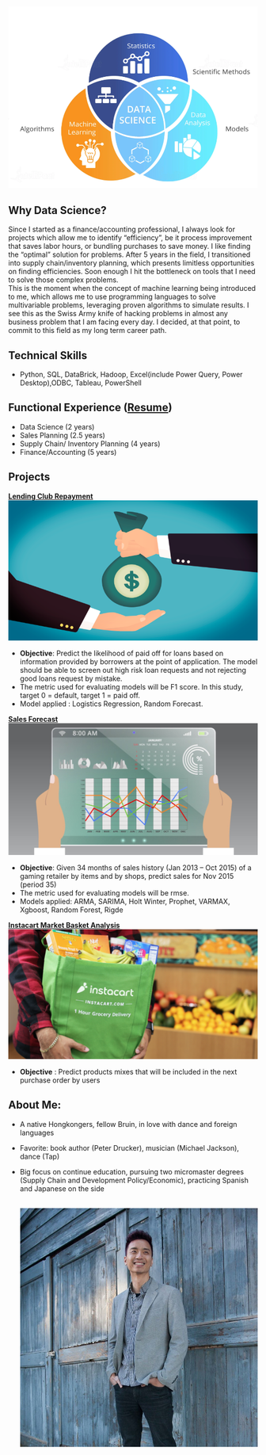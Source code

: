 <img src="./images/data_science.PNG" />
<br>

## Why Data Science?
Since I started as a finance/accounting professional, I always look for projects which allow me to identify “efficiency”, be it process improvement that saves labor hours, or bundling purchases to save money. I like finding the “optimal” solution for problems. After 5 years in the field, I transitioned into supply chain/inventory planning, which presents limitless opportunities on finding efficiencies. Soon enough I hit the bottleneck on tools that I need to solve those complex problems.
<br>
This is the moment when the concept of machine learning being introduced to me, which allows me to use programming languages to solve multivariable problems, leveraging proven algorithms to simulate results. I see this as the Swiss Army knife of hacking problems in almost any business problem that I am facing every day. I decided, at that point, to commit to this field as my long term career path.
    
## Technical Skills
   - Python, SQL, DataBrick, Hadoop, Excel(include Power Query, Power Desktop),ODBC, Tableau, PowerShell

## Functional Experience ([Resume](https://resume.creddle.io/resume/fs84gdmv2do))
   - Data Science (2 years)
   - Sales Planning (2.5 years)
   - Supply Chain/ Inventory Planning (4 years)
   - Finance/Accounting (5 years)
   
## Projects
   [**Lending Club Repayment**<br><img src="./images/lending.png" />](https://github.com/sittingman/lending_repayment)
   - **Objective**: Predict the likelihood of paid off for loans based on information provided by borrowers at the point of application. The model should be able to screen out high risk loan requests and not rejecting good loans request by mistake. 
   - The metric used for evaluating models will be F1 score. In this study, target 0 = default, target 1 = paid off.
   - Model applied : Logistics Regression, Random Forecast.

   [**Sales Forecast**<br><img src="./images/sls_fcst.jpg" />](https://github.com/sittingman/sales_forecast)
   - **Objective**: Given 34 months of sales history (Jan 2013 – Oct 2015) of a gaming retailer by items and by shops, predict sales for Nov 2015 (period 35)
   - The metric used for evaluating models will be rmse.
   - Models applied: ARMA, SARIMA, Holt Winter, Prophet, VARMAX, Xgboost, Random Forest, Rigde
       
   [**Instacart Market Basket Analysis**<br><img src="./images/shop_basket.png" />](https://github.com/sittingman/instacart_product_repurchase)
   - **Objective** : Predict products mixes that will be included in the next purchase order by users
   

## About Me:
   - A native Hongkongers, fellow Bruin, in love with dance and foreign languages
   - Favorite: book author (Peter Drucker), musician (Michael Jackson), dance (Tap)
   - Big focus on continue education, pursuing two micromaster degrees (Supply Chain and Development Policy/Economic), practicing Spanish and Japanese on the side
    
    
        <br><img src="./images/myself.jpg" />

